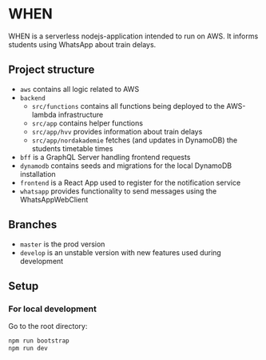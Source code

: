# WHEN

WHEN is a serverless nodejs-application intended to run on AWS. It informs students using WhatsApp about train delays.

## Project structure

- `aws` contains all logic related to AWS
- `backend`
  - `src/functions` contains all functions being deployed to the AWS-lambda infrastructure
  - `src/app` contains helper functions
  - `src/app/hvv` provides information about train delays
  - `src/app/nordakademie` fetches (and updates in DynamoDB) the students timetable times
- `bff` is a GraphQL Server handling frontend requests
- `dynamodb` contains seeds and migrations for the local DynamoDB installation
- `frontend` is a React App used to register for the notification service
- `whatsapp` provides functionality to send messages using the WhatsAppWebClient

## Branches

- `master` is the prod version
- `develop` is an unstable version with new features used during development

## Setup

### For local development

Go to the root directory:

```bash
npm run bootstrap
npm run dev
```
